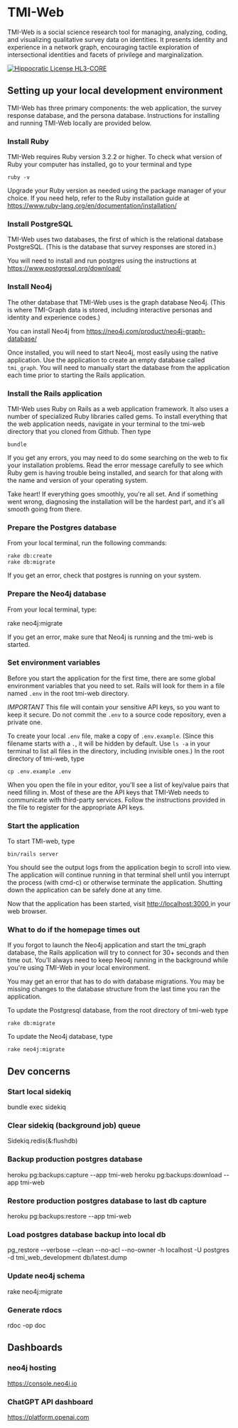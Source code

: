 # TMI-Web

TMI-Web is a social science research tool for managing, analyzing, coding, and visualizing qualitative survey data on identities. It presents identity and experience in a network graph, encouraging tactile exploration of intersectional identities and facets of privilege and marginalization.

[![Hippocratic License HL3-CORE](https://img.shields.io/static/v1?label=Hippocratic%20License&message=HL3-CORE&labelColor=5e2751&color=bc8c3d)](https://firstdonoharm.dev/version/3/0/core.html)

## Setting up your local development environment

TMI-Web has three primary components: the web application, the survey response database, and the persona database. Instructions for installing and running TMI-Web locally are provided below.
 
### Install Ruby

TMI-Web requires Ruby version 3.2.2 or higher. To check what version of Ruby your computer has installed, go to your terminal and type

    ruby -v
    
Upgrade your Ruby version as needed using the package manager of your choice. If you need help, refer to the Ruby installation guide at https://www.ruby-lang.org/en/documentation/installation/

### Install PostgreSQL

TMI-Web uses two databases, the first of which is the relational database PostgreSQL. (This is the database that survey responses are stored in.)

You will need to install and run postgres using the instructions at https://www.postgresql.org/download/

### Install Neo4j

The other database that TMI-Web uses is the graph database Neo4j. (This is where TMI-Graph data is stored, including interactive personas and identity and experience codes.)

You can install Neo4j from https://neo4j.com/product/neo4j-graph-database/

Once installed, you will need to start Neo4j, most easily using the native application. Use the application to create an empty database called `tmi_graph`. You will need to manually start the database from the application each time prior to starting the Rails application.

### Install the Rails application

TMI-Web uses Ruby on Rails as a web application framework. It also uses a number of specialized Ruby libraries called gems. To install everything that the web application needs, navigate in your terminal to the tmi-web directory that you cloned from Github. Then type

    bundle

If you get any errors, you may need to do some searching on the web to fix your installation problems. Read the error message carefully to see which Ruby gem is having trouble being installed, and search for that along with the name and version of your operating system. 

Take heart! If everything goes smoothly, you're all set. And if something went wrong, diagnosing the installation will be the hardest part, and it's all smooth going from there.

### Prepare the Postgres database

From your local terminal, run the following commands:

    rake db:create
    rake db:migrate

If you get an error, check that postgres is running on your system.
    
### Prepare the Neo4j database

From your local terminal, type:

  rake neo4j:migrate

If you get an error, make sure that Neo4j is running and the tmi-web is started.

### Set environment variables

Before you start the application for the first time, there are some global environment variables that you need to set. Rails will look for them in a file named `.env` in the root tmi-web directory. 

*IMPORTANT* This file will contain your sensitive API keys, so you want to keep it secure. Do not commit the `.env` to a source code repository, even a private one.

To create your local `.env` file, make a copy of `.env.example`. (Since this filename starts with a `.`, it will be hidden by default. Use `ls -a` in your terminal to list all files in the directory, including invisible ones.) In the root directory of tmi-web, type

    cp .env.example .env
    
When you open the file in your editor, you'll see a list of key/value pairs that need filling in. Most of these are the API keys that TMI-Web needs to communicate with third-party services. Follow the instructions provided in the file to register for the appropriate API keys.

### Start the application

To start TMI-web, type

    bin/rails server
    
You should see the output logs from the application begin to scroll into view. The application will continue running in that terminal shell until you interrupt the process (with cmd-c) or otherwise terminate the application. Shutting down the application can be safely done at any time.

Now that the application has been started, visit [http://localhost:3000
](http://localhost:3000) in your web browser.

### What to do if the homepage times out

If you forgot to launch the Neo4j application and start the tmi_graph database, the Rails application will try to connect for 30+ seconds and then time out. You'll always need to keep Neo4j running in the background while you're using TMI-Web in your local environment.

You may get an error that has to do with database migrations. You may be missing changes to the database structure from the last time you ran the application. 

To update the Postgresql database, from the root directory of tmi-web type

    rake db:migrate
    
To update the Neo4j database, type

    rake neo4j:migrate
    
## Dev concerns

### Start local sidekiq

  bundle exec sidekiq

### Clear sidekiq (background job) queue

  Sidekiq.redis(&:flushdb)

### Backup production postgres database

  heroku pg:backups:capture --app tmi-web
  heroku pg:backups:download --app tmi-web

### Restore production postgres database to last db capture

  heroku pg:backups:restore --app tmi-web

### Load postgres database backup into local db

  pg_restore --verbose --clean --no-acl --no-owner -h localhost -U postgres -d tmi_web_development db/latest.dump

### Update neo4j schema

  rake neo4j:migrate

### Generate rdocs

  rdoc -op doc

## Dashboards

### neo4j hosting

  https://console.neo4j.io

### ChatGPT API dashboard

  https://platform.openai.com
